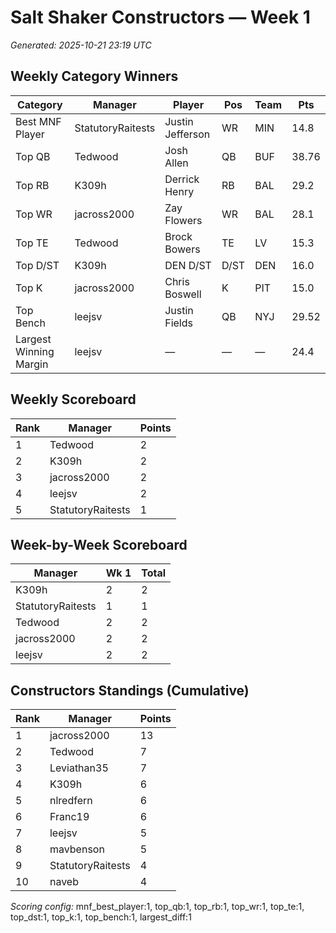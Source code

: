 # Salt Shaker Constructors — Week 1
_Generated: 2025-10-21 23:19 UTC_

## Weekly Category Winners
| Category | Manager | Player | Pos | Team | Pts |
|---|---|---|---|---|---|
| Best MNF Player | StatutoryRaitests | Justin Jefferson | WR | MIN | 14.8 |
| Top QB | Tedwood | Josh Allen | QB | BUF | 38.76 |
| Top RB | K309h | Derrick Henry | RB | BAL | 29.2 |
| Top WR | jacross2000 | Zay Flowers | WR | BAL | 28.1 |
| Top TE | Tedwood | Brock Bowers | TE | LV | 15.3 |
| Top D/ST | K309h | DEN D/ST | D/ST | DEN | 16.0 |
| Top K | jacross2000 | Chris Boswell | K | PIT | 15.0 |
| Top Bench | leejsv | Justin Fields | QB | NYJ | 29.52 |
| Largest Winning Margin | leejsv | — | — | — | 24.4 |

## Weekly Scoreboard
| Rank | Manager | Points |
|---|---|---|
| 1 | Tedwood | 2 |
| 2 | K309h | 2 |
| 3 | jacross2000 | 2 |
| 4 | leejsv | 2 |
| 5 | StatutoryRaitests | 1 |

## Week-by-Week Scoreboard
| Manager | Wk 1 | Total |
|---|---|---|
| K309h | 2 | 2 |
| StatutoryRaitests | 1 | 1 |
| Tedwood | 2 | 2 |
| jacross2000 | 2 | 2 |
| leejsv | 2 | 2 |

## Constructors Standings (Cumulative)
| Rank | Manager | Points |
|---|---|---|
| 1 | jacross2000 | 13 |
| 2 | Tedwood | 7 |
| 3 | Leviathan35 | 7 |
| 4 | K309h | 6 |
| 5 | nlredfern | 6 |
| 6 | Franc19 | 6 |
| 7 | leejsv | 5 |
| 8 | mavbenson | 5 |
| 9 | StatutoryRaitests | 4 |
| 10 | naveb | 4 |

_Scoring config:_ mnf_best_player:1, top_qb:1, top_rb:1, top_wr:1, top_te:1, top_dst:1, top_k:1, top_bench:1, largest_diff:1
